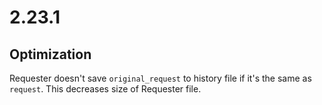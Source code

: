 # 2.23.1

## Optimization

Requester doesn't save `original_request` to history file if it's the same as `request`. This decreases size of Requester file.
